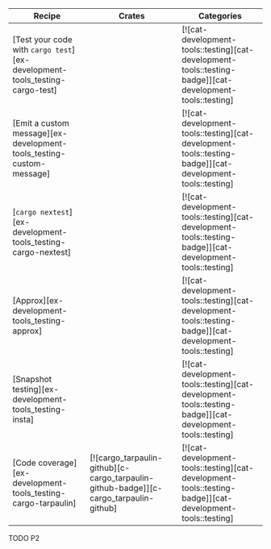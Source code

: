 | Recipe | Crates | Categories |
|--------|--------|------------|
| [Test your code with `cargo test`][ex-development-tools_testing-cargo-test] |  | [![cat-development-tools::testing][cat-development-tools::testing-badge]][cat-development-tools::testing] |
| [Emit a custom message][ex-development-tools_testing-custom-message] |  | [![cat-development-tools::testing][cat-development-tools::testing-badge]][cat-development-tools::testing] |
| [`cargo nextest`][ex-development-tools_testing-cargo-nextest] |  | [![cat-development-tools::testing][cat-development-tools::testing-badge]][cat-development-tools::testing] |
| [Approx][ex-development-tools_testing-approx] |  | [![cat-development-tools::testing][cat-development-tools::testing-badge]][cat-development-tools::testing] |
| [Snapshot testing][ex-development-tools_testing-insta] |  | [![cat-development-tools::testing][cat-development-tools::testing-badge]][cat-development-tools::testing] |
| [Code coverage][ex-development-tools_testing-cargo-tarpaulin] | [![cargo_tarpaulin-github][c-cargo_tarpaulin-github-badge]][c-cargo_tarpaulin-github] | [![cat-development-tools::testing][cat-development-tools::testing-badge]][cat-development-tools::testing] |

<div class="hidden">
TODO P2
</div>
